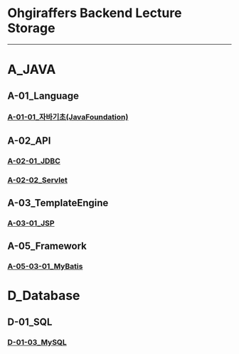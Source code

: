 # Ohgiraffers Backend Lecture Storage

---
# A_JAVA
## A-01_Language
### [A-01-01_자바기초(JavaFoundation)](https://github.com/OhGiraffers/A-01-01_JavaFoundation)
## A-02_API
### [A-02-01_JDBC](https://github.com/OhGiraffers/A-02-01_JDBC.git)
### [A-02-02_Servlet](https://github.com/OhGiraffers/A-02-02_Servlet.git)
## A-03_TemplateEngine
### [A-03-01_JSP](https://github.com/OhGiraffers/A-03-01_JSP.git)
## A-05_Framework
### [A-05-03-01_MyBatis](https://github.com/OhGiraffers/A-05-03-01_MyBatis.git)

# D_Database
## D-01_SQL
### [D-01-03_MySQL](https://github.com/OhGiraffers/D-01-03_MySQL)
